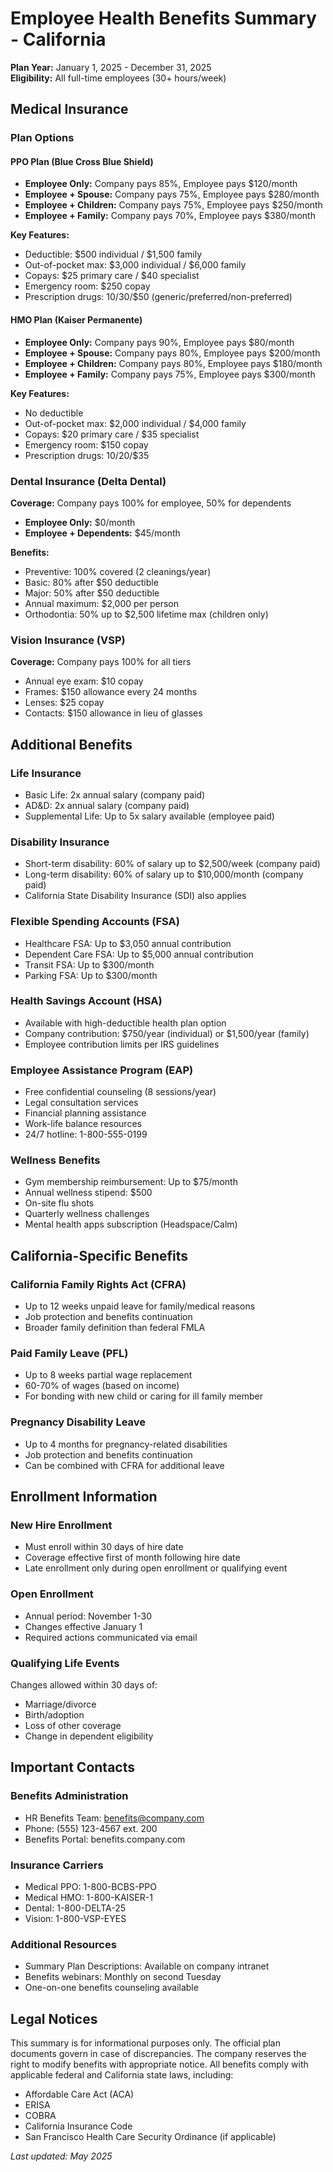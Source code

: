 # Employee Health Benefits Summary - California

**Plan Year:** January 1, 2025 - December 31, 2025  
**Eligibility:** All full-time employees (30+ hours/week)

## Medical Insurance

### Plan Options

#### PPO Plan (Blue Cross Blue Shield)
- **Employee Only:** Company pays 85%, Employee pays $120/month
- **Employee + Spouse:** Company pays 75%, Employee pays $280/month
- **Employee + Children:** Company pays 75%, Employee pays $250/month
- **Employee + Family:** Company pays 70%, Employee pays $380/month

**Key Features:**
- Deductible: $500 individual / $1,500 family
- Out-of-pocket max: $3,000 individual / $6,000 family
- Copays: $25 primary care / $40 specialist
- Emergency room: $250 copay
- Prescription drugs: $10/$30/$50 (generic/preferred/non-preferred)

#### HMO Plan (Kaiser Permanente)
- **Employee Only:** Company pays 90%, Employee pays $80/month
- **Employee + Spouse:** Company pays 80%, Employee pays $200/month
- **Employee + Children:** Company pays 80%, Employee pays $180/month
- **Employee + Family:** Company pays 75%, Employee pays $300/month

**Key Features:**
- No deductible
- Out-of-pocket max: $2,000 individual / $4,000 family
- Copays: $20 primary care / $35 specialist
- Emergency room: $150 copay
- Prescription drugs: $10/$20/$35

### Dental Insurance (Delta Dental)

**Coverage:** Company pays 100% for employee, 50% for dependents
- **Employee Only:** $0/month
- **Employee + Dependents:** $45/month

**Benefits:**
- Preventive: 100% covered (2 cleanings/year)
- Basic: 80% after $50 deductible
- Major: 50% after $50 deductible
- Annual maximum: $2,000 per person
- Orthodontia: 50% up to $2,500 lifetime max (children only)

### Vision Insurance (VSP)

**Coverage:** Company pays 100% for all tiers
- Annual eye exam: $10 copay
- Frames: $150 allowance every 24 months
- Lenses: $25 copay
- Contacts: $150 allowance in lieu of glasses

## Additional Benefits

### Life Insurance
- Basic Life: 2x annual salary (company paid)
- AD&D: 2x annual salary (company paid)
- Supplemental Life: Up to 5x salary available (employee paid)

### Disability Insurance
- Short-term disability: 60% of salary up to $2,500/week (company paid)
- Long-term disability: 60% of salary up to $10,000/month (company paid)
- California State Disability Insurance (SDI) also applies

### Flexible Spending Accounts (FSA)
- Healthcare FSA: Up to $3,050 annual contribution
- Dependent Care FSA: Up to $5,000 annual contribution
- Transit FSA: Up to $300/month
- Parking FSA: Up to $300/month

### Health Savings Account (HSA)
- Available with high-deductible health plan option
- Company contribution: $750/year (individual) or $1,500/year (family)
- Employee contribution limits per IRS guidelines

### Employee Assistance Program (EAP)
- Free confidential counseling (8 sessions/year)
- Legal consultation services
- Financial planning assistance
- Work-life balance resources
- 24/7 hotline: 1-800-555-0199

### Wellness Benefits
- Gym membership reimbursement: Up to $75/month
- Annual wellness stipend: $500
- On-site flu shots
- Quarterly wellness challenges
- Mental health apps subscription (Headspace/Calm)

## California-Specific Benefits

### California Family Rights Act (CFRA)
- Up to 12 weeks unpaid leave for family/medical reasons
- Job protection and benefits continuation
- Broader family definition than federal FMLA

### Paid Family Leave (PFL)
- Up to 8 weeks partial wage replacement
- 60-70% of wages (based on income)
- For bonding with new child or caring for ill family member

### Pregnancy Disability Leave
- Up to 4 months for pregnancy-related disabilities
- Job protection and benefits continuation
- Can be combined with CFRA for additional leave

## Enrollment Information

### New Hire Enrollment
- Must enroll within 30 days of hire date
- Coverage effective first of month following hire date
- Late enrollment only during open enrollment or qualifying event

### Open Enrollment
- Annual period: November 1-30
- Changes effective January 1
- Required actions communicated via email

### Qualifying Life Events
Changes allowed within 30 days of:
- Marriage/divorce
- Birth/adoption
- Loss of other coverage
- Change in dependent eligibility

## Important Contacts

### Benefits Administration
- HR Benefits Team: benefits@company.com
- Phone: (555) 123-4567 ext. 200
- Benefits Portal: benefits.company.com

### Insurance Carriers
- Medical PPO: 1-800-BCBS-PPO
- Medical HMO: 1-800-KAISER-1
- Dental: 1-800-DELTA-25
- Vision: 1-800-VSP-EYES

### Additional Resources
- Summary Plan Descriptions: Available on company intranet
- Benefits webinars: Monthly on second Tuesday
- One-on-one benefits counseling available

## Legal Notices

This summary is for informational purposes only. The official plan documents govern in case of discrepancies. The company reserves the right to modify benefits with appropriate notice. All benefits comply with applicable federal and California state laws, including:
- Affordable Care Act (ACA)
- ERISA
- COBRA
- California Insurance Code
- San Francisco Health Care Security Ordinance (if applicable)

*Last updated: May 2025*